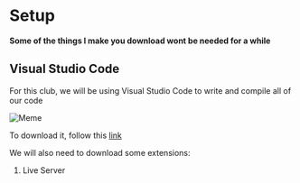 # Setup

**Some of the things I make you download wont be needed for a while**

## Visual Studio Code

For this club, we will be using Visual Studio Code to write and compile all of our code

![Meme](https://i.redd.it/57lszvgp2g421.jpg)

To download it, follow this [link](https://code.visualstudio.com/download)

We will also need to download some extensions:

1. Live Server
